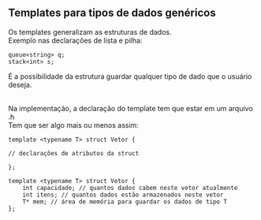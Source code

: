 ## Templates para tipos de dados genéricos

Os templates generalizam as estruturas de dados. <br>
Exemplo nas declarações de lista e pilha:

```
queue<string> q;
stack<int> s;
```

É a possibilidade da estrutura guardar qualquer tipo de dado que o usuário deseja. <br> <br>

Na implementação, a declaração do template tem que estar em um arquivo .h <br>
Tem que ser algo mais ou menos assim:

```
template <typename T> struct Vetor {

// declarações de atributos da struct

};
```

```
template <typename T> struct Vetor {
    int capacidade; // quantos dados cabem neste vetor atualmente
    int itens; // quantos dados estão armazenados neste vetor
    T* mem; // área de memória para guardar os dados de tipo T 
};
```

